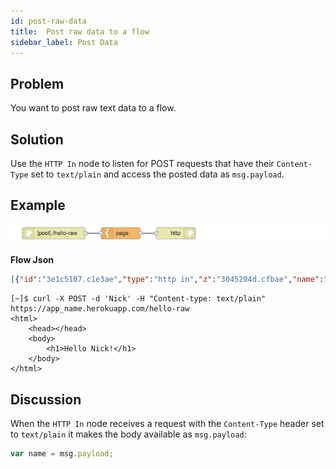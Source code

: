 ```yaml
---
id: post-raw-data
title:  Post raw data to a flow
sidebar_label: Post Data
---
```


## Problem

You want to post raw text data to a flow.

## Solution

Use the <code class="node">HTTP In</code> node to listen for POST requests that
have their `Content-Type` set to `text/plain` and access the posted data as `msg.payload`.

## Example

![](../assets/httpEndpoints/post-raw-data-to-a-flow.png)

<b>Flow Json</b>
~~~json
[{"id":"3e1c5107.c1e3ae","type":"http in","z":"3045204d.cfbae","name":"","url":"/hello-raw","method":"post","swaggerDoc":"","x":120,"y":920,"wires":[["cf679478.309868"]]},{"id":"cf679478.309868","type":"template","z":"3045204d.cfbae","name":"page","field":"payload","fieldType":"msg","format":"handlebars","syntax":"mustache","template":"<html>\n    <head></head>\n    <body>\n        <h1>Hello {{ payload }}!</h1>\n    </body>\n</html>","x":290,"y":920,"wires":[["f3c1a3f0.0c3e6"]]},{"id":"f3c1a3f0.0c3e6","type":"http response","z":"3045204d.cfbae","name":"","x":430,"y":920,"wires":[]}]
~~~



~~~text
[~]$ curl -X POST -d 'Nick' -H "Content-type: text/plain" https://app_name.herokuapp.com/hello-raw
<html>
    <head></head>
    <body>
        <h1>Hello Nick!</h1>
    </body>
</html>
~~~


## Discussion

When the <code class="node">HTTP In</code> node receives a request with the `Content-Type`
header set to `text/plain` it makes the body available as `msg.payload`:

~~~javascript
var name = msg.payload;
~~~
